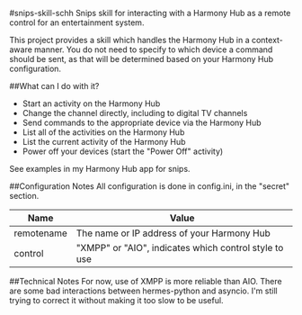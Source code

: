 #snips-skill-schh
Snips skill for interacting with a Harmony Hub as a remote control for
an entertainment system.

This project provides a skill which handles the Harmony Hub in a
context-aware manner.  You do not need to specify to which device a
command should be sent, as that will be determined based on your Harmony
Hub configuration.


##What can I do with it?
* Start an activity on the Harmony Hub
* Change the channel directly, including to digital TV channels
* Send commands to the appropriate device via the Harmony Hub
* List all of the activities on the Harmony Hub
* List the current activity of the Harmony Hub
* Power off your devices (start the "Power Off" activity)

See examples in my Harmony Hub app for snips.


##Configuration Notes
All configuration is done in config.ini, in the "secret" section.

Name | Value
---- | -----
remotename | The name or IP address of your Harmony Hub
control    | "XMPP" or "AIO", indicates which control style to use


##Technical Notes
For now, use of XMPP is more reliable than AIO.  There are some bad
interactions between hermes-python and asyncio.  I'm still trying to
correct it without making it too slow to be useful.

